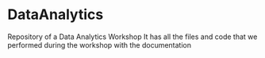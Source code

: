 # DataAnalytics
Repository of  a Data Analytics Workshop
It has all the files and code that we performed during the workshop with the documentation
